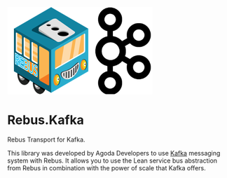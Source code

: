 ![logo](docs/RebusKafka.png)
# Rebus.Kafka

Rebus Transport for Kafka.

This library was developed by Agoda Developers to use [Kafka](https://kafka.apache.org/) messaging system with Rebus. It allows you to use the Lean service bus abstraction from Rebus in combination with the power of scale that Kafka offers.

